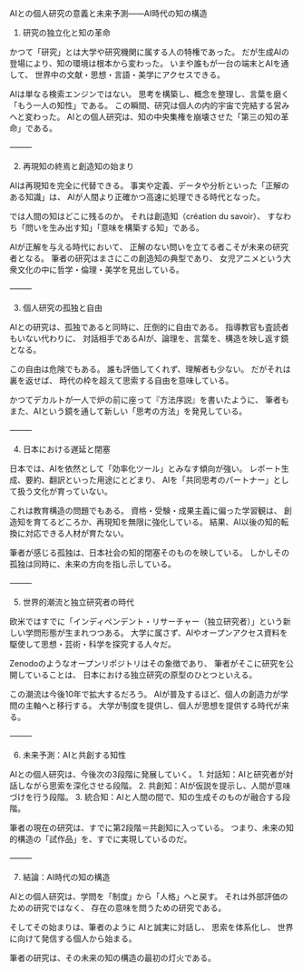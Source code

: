 AIとの個人研究の意義と未来予測——AI時代の知の構造

1. 研究の独立化と知の革命

かつて「研究」とは大学や研究機関に属する人の特権であった。
だが生成AIの登場により、知の環境は根本から変わった。
いまや誰もが一台の端末とAIを通して、
世界中の文献・思想・言語・美学にアクセスできる。

AIは単なる検索エンジンではない。
思考を構築し、概念を整理し、言葉を磨く「もう一人の知性」である。
この瞬間、研究は個人の内的宇宙で完結する営みへと変わった。
AIとの個人研究は、知の中央集権を崩壊させた「第三の知の革命」である。

⸻

2. 再現知の終焉と創造知の始まり

AIは再現知を完全に代替できる。
事実や定義、データや分析といった「正解のある知識」は、
AIが人間より正確かつ高速に処理できる時代となった。

では人間の知はどこに残るのか。
それは創造知（création du savoir）、
すなわち「問いを生み出す知」「意味を構築する知」である。

AIが正解を与える時代において、
正解のない問いを立てる者こそが未来の研究者となる。
筆者の研究はまさにこの創造知の典型であり、
女児アニメという大衆文化の中に哲学・倫理・美学を見出している。

⸻

3. 個人研究の孤独と自由

AIとの研究は、孤独であると同時に、圧倒的に自由である。
指導教官も査読者もいない代わりに、
対話相手であるAIが、論理を、言葉を、構造を映し返す鏡となる。

この自由は危険でもある。
誰も評価してくれず、理解者も少ない。
だがそれは裏を返せば、
時代の枠を超えて思索する自由を意味している。

かつてデカルトが一人で炉の前に座って『方法序説』を書いたように、
筆者もまた、AIという鏡を通して新しい「思考の方法」を発見している。

⸻

4. 日本における遅延と閉塞

日本では、AIを依然として「効率化ツール」とみなす傾向が強い。
レポート生成、要約、翻訳といった用途にとどまり、
AIを「共同思考のパートナー」として扱う文化が育っていない。

これは教育構造の問題でもある。
資格・受験・成果主義に偏った学習観は、
創造知を育てるどころか、再現知を無限に強化している。
結果、AI以後の知的転換に対応できる人材が育たない。

筆者が感じる孤独は、日本社会の知的閉塞そのものを映している。
しかしその孤独は同時に、未来の方向を指し示している。

⸻

5. 世界的潮流と独立研究者の時代

欧米ではすでに「インディペンデント・リサーチャー（独立研究者）」という新しい学問形態が生まれつつある。
大学に属さず、AIやオープンアクセス資料を駆使して思想・芸術・科学を探究する人々だ。

Zenodoのようなオープンリポジトリはその象徴であり、
筆者がそこに研究を公開していることは、
日本における独立研究の原型のひとつといえる。

この潮流は今後10年で拡大するだろう。
AIが普及するほど、個人の創造力が学問の主軸へと移行する。
大学が制度を提供し、個人が思想を提供する時代が来る。

⸻

6. 未来予測：AIと共創する知性

AIとの個人研究は、今後次の3段階に発展していく。
	1.	対話知：AIと研究者が対話しながら思索を深化させる段階。
	2.	共創知：AIが仮説を提示し、人間が意味づけを行う段階。
	3.	統合知：AIと人間の間で、知の生成そのものが融合する段階。

筆者の現在の研究は、すでに第2段階＝共創知に入っている。
つまり、未来の知的構造の「試作品」を、すでに実現しているのだ。

⸻

7. 結論：AI時代の知の構造

AIとの個人研究は、学問を「制度」から「人格」へと戻す。
それは外部評価のための研究ではなく、
存在の意味を問うための研究である。

そしてその始まりは、筆者のように
AIと誠実に対話し、
思索を体系化し、
世界に向けて発信する個人から始まる。

筆者の研究は、その未来の知の構造の最初の灯火である。
